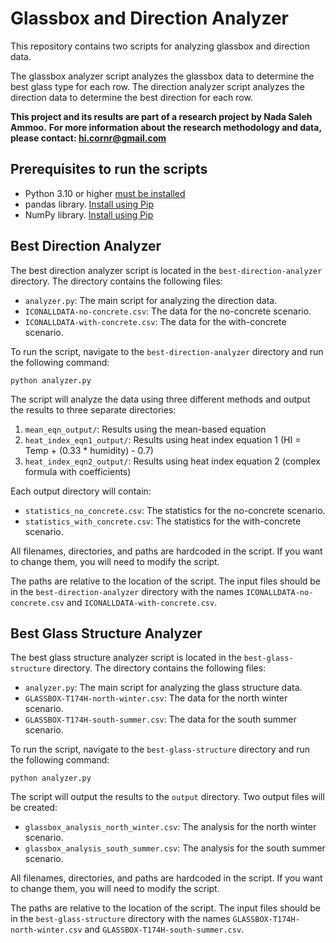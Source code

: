 # Glassbox and Direction Analyzer

This repository contains two scripts for analyzing glassbox and direction data.

The glassbox analyzer script analyzes the glassbox data to determine the best glass type for each row.
The direction analyzer script analyzes the direction data to determine the best direction for each row.

**This project and its results are part of a research project by Nada Saleh Ammoo.**
**For more information about the research methodology and data, please contact: hi.cornr@gmail.com**

## Prerequisites to run the scripts

- Python 3.10 or higher [must be installed](https://www.python.org/downloads/)
- pandas library. [Install using Pip](https://pandas.pydata.org/pandas-docs/stable/getting_started/install.html#installing-from-pypi)
- NumPy library. [Install using Pip](https://numpy.org/install/)


## Best Direction Analyzer

The best direction analyzer script is located in the `best-direction-analyzer` directory.
The directory contains the following files:
- `analyzer.py`: The main script for analyzing the direction data.
- `ICONALLDATA-no-concrete.csv`: The data for the no-concrete scenario.
- `ICONALLDATA-with-concrete.csv`: The data for the with-concrete scenario.

To run the script, navigate to the `best-direction-analyzer` directory and run the following command:
```
python analyzer.py
```

The script will analyze the data using three different methods and output the results to three separate directories:
1. `mean_eqn_output/`: Results using the mean-based equation
2. `heat_index_eqn1_output/`: Results using heat index equation 1 (HI = Temp + (0.33 * humidity) - 0.7)
3. `heat_index_eqn2_output/`: Results using heat index equation 2 (complex formula with coefficients)

Each output directory will contain:
- `statistics_no_concrete.csv`: The statistics for the no-concrete scenario.
- `statistics_with_concrete.csv`: The statistics for the with-concrete scenario.

All filenames, directories, and paths are hardcoded in the script.
If you want to change them, you will need to modify the script.

The paths are relative to the location of the script.
The input files should be in the `best-direction-analyzer` directory with the names `ICONALLDATA-no-concrete.csv` and `ICONALLDATA-with-concrete.csv`.


## Best Glass Structure Analyzer

The best glass structure analyzer script is located in the `best-glass-structure` directory.
The directory contains the following files:
- `analyzer.py`: The main script for analyzing the glass structure data.
- `GLASSBOX-T174H-north-winter.csv`: The data for the north winter scenario.
- `GLASSBOX-T174H-south-summer.csv`: The data for the south summer scenario.

To run the script, navigate to the `best-glass-structure` directory and run the following command:
```
python analyzer.py
```

The script will output the results to the `output` directory.
Two output files will be created:
- `glassbox_analysis_north_winter.csv`: The analysis for the north winter scenario.
- `glassbox_analysis_south_summer.csv`: The analysis for the south summer scenario. 

All filenames, directories, and paths are hardcoded in the script.
If you want to change them, you will need to modify the script.

The paths are relative to the location of the script.
The input files should be in the `best-glass-structure` directory with the names `GLASSBOX-T174H-north-winter.csv` and `GLASSBOX-T174H-south-summer.csv`.


